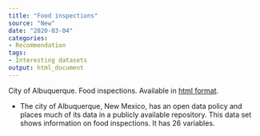 ```yaml
---
title: "Food inspections"
source: "New"
date: "2020-03-04"
categories:
- Recommendation
tags:
- Interesting datasets
output: html_document
---
```


City of Albuquerque. Food inspections. Available in [html format](http://data.cabq.gov/business/foodinspections/).

<!---More--->

+ The city of Albuquerque, New Mexico, has an open data policy and places much of its data in a publicly available repository. This data set shows information on food inspections. It has 26 variables.
